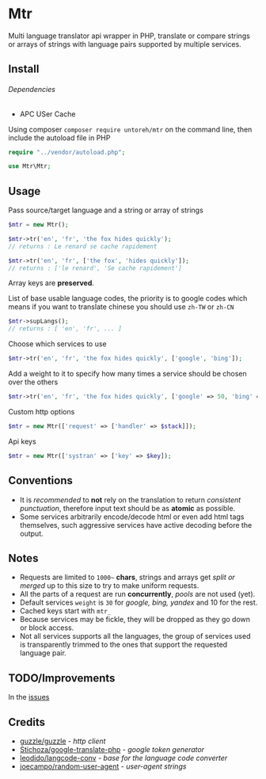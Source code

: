 # Mtr
Multi language translator api wrapper in PHP, translate or compare strings or arrays of strings with language pairs supported by multiple services.

## Install 
###### Dependencies
  - APC USer Cache
 
Using composer `composer require untoreh/mtr` on the command line, then include the autoload file in PHP
```php
require "../vendor/autoload.php";

use Mtr\Mtr;
```

## Usage

Pass source/target language and a string or array of strings
```php
$mtr = new Mtr();

$mtr->tr('en', 'fr', 'the fox hides quickly');
// returns : Le renard se cache rapidement

$mtr->tr('en', 'fr', ['the fox', 'hides quickly']);
// returns : ['le renard', 'Se cache rapidement']
```
Array keys are __preserved__.

List of base usable language codes, the priority is to google codes which means if you want 
to translate chinese you should use `zh-TW` or `zh-CN`
```php
$mtr->supLangs();
// returns : [ 'en', 'fr', ... ]
```

Choose which services to use

```php
$mtr->tr('en', 'fr', 'the fox hides quickly', ['google', 'bing']);
```

Add a weight to it to specify how many times a service should be chosen over the others
```php
$mtr->tr('en', 'fr', 'the fox hides quickly', ['google' => 50, 'bing' => 5]);
```

Custom http options 
```php 
$mtr = new Mtr(['request' => ['handler' => $stack]]);
```

Api keys 
```php
$mtr = new Mtr(['systran' => ['key' => $key]);
```

## Conventions
- It is _recommended_ to **not** rely on the translation to return _consistent punctuation_, 
therefore input text should be as __atomic__ as possible.
- Some services arbitrarily encode/decode html or even add html tags themselves, such 
aggressive services have active decoding before the output.

## Notes
- Requests are limited to `1000~` __chars__, strings and arrays get _split or merged_ up to this
size to try to make uniform requests. 
- All the parts of a request are run __concurrently__, _pools_ are not used (yet).
- Default services `weight` is `30` for _google, bing, yandex_ and 10 for the rest.
- Cached keys start with `mtr_`
- Because services may be fickle, they will be dropped as they go down or block access.
- Not all services supports all the languages, the group of services used is transparently trimmed to the ones that support the requested language pair.

## TODO/Improvements
In the [issues](https://github.com/untoreh/mtr/issues)

## Credits
- [guzzle/guzzle](https://github.com/guzzle/guzzle) - _http client_
- [Stichoza/google-translate-php](https://github.com/Stichoza/google-translate-php) - _google token generator_
- [leodido/langcode-conv](https://github.com/leodido/langcode-conv) - _base for the language code converter_
- [joecampo/random-user-agent](https://github.com/joecampo/random-user-agent) - _user-agent strings_

